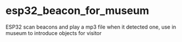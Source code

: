 # esp32_beacon_for_museum
ESP32 scan beacons and play a mp3 file when it detected one, use in museum to introduce objects for visitor
